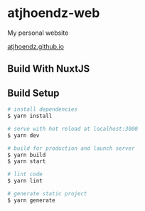 # atjhoendz-web

My personal website

[atjhoendz.github.io](https://atjhoendz.github.io)

## Build With NuxtJS

## Build Setup

```bash
# install dependencies
$ yarn install

# serve with hot reload at localhost:3000
$ yarn dev

# build for production and launch server
$ yarn build
$ yarn start

# lint code
$ yarn lint

# generate static project
$ yarn generate
```
